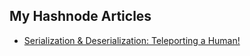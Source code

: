## My Hashnode Articles  
- [Serialization & Deserialization: Teleporting a Human!](https://your-hashnode-url.com/article-link)  

